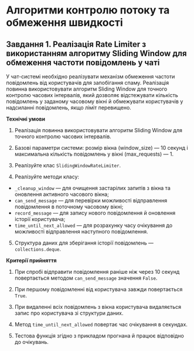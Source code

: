 # Алгоритми контролю потоку та обмеження швидкості

## Завдання 1. Реалізація Rate Limiter з використанням алгоритму Sliding Window для обмеження частоти повідомлень у чаті

У чат-системі необхідно реалізувати механізм обмеження частоти повідомлень від користувачів для запобігання спаму. Реалізація повинна використовувати алгоритм Sliding Window для точного контролю часових інтервалів, який дозволяє відстежувати кількість повідомлень у заданому часовому вікні й обмежувати користувачів у надсиланні повідомлень, якщо ліміт перевищено.

**Технічні умови**

1. Реалізація повинна використовувати алгоритм Sliding Window для точного контролю часових інтервалів.

2. Базові параметри системи: розмір вікна (window_size) — 10 секунд і максимальна кількість повідомлень у вікні (max_requests) — 1.

3. Реалізуйте клас `SlidingWindowRateLimiter`.

4. Реалізуйте методи класу:

- `_cleanup_window` — для очищення застарілих запитів з вікна та оновлення активного часового вікна;
- `can_send_message` — для перевірки можливості відправлення повідомлення в поточному часовому вікні;
- `record_message` — для запису нового повідомлення й оновлення історії користувача;
- `time_until_next_allowed` — для розрахунку часу очікування до можливості відправлення наступного повідомлення.

5. Структура даних для зберігання історії повідомлень — `collections.deque`.

**Критерії прийняття** 

1. При спробі відправити повідомлення раніше ніж через 10 секунд повертається методом `can_send_message` значення `False`.

2. При першому повідомленні від користувача завжди повертається `True`.

3. При видаленні всіх повідомлень з вікна користувача видаляється запис про користувача зі структури даних.

4. Метод `time_until_next_allowed` повертає час очікування в секундах.

5. Тестова функція згідно з прикладом прогнана й працює відповідно до очікувань.


